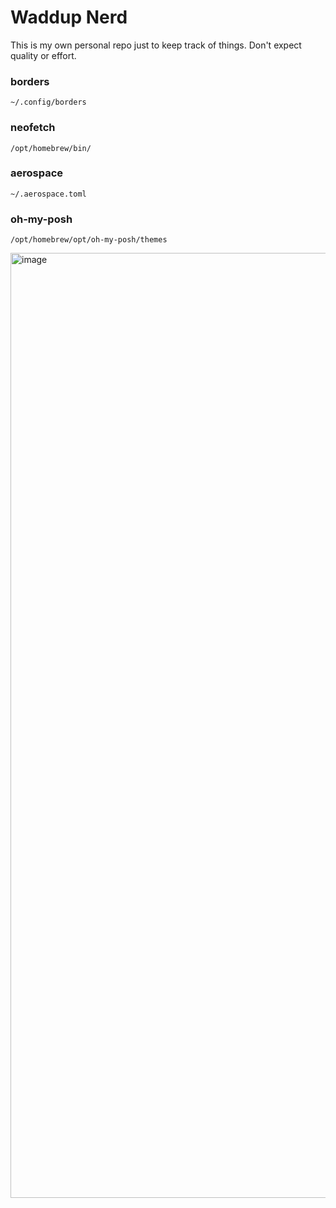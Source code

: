 # Waddup Nerd
This is my own personal repo just to keep track of things. Don't expect quality or effort.

### borders
`~/.config/borders`

### neofetch
`/opt/homebrew/bin/`

### aerospace
`~/.aerospace.toml`

### oh-my-posh
`/opt/homebrew/opt/oh-my-posh/themes`

<img width="1512" alt="image" src="https://github.com/user-attachments/assets/9201a242-bec5-4c0d-a3a6-a7f95065776e" />
